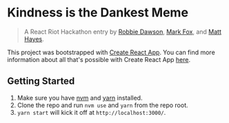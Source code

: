 # Kindness is the Dankest Meme
> A React Riot Hackathon entry by [Robbie Dawson](https://github.com/robhdawson/), [Mark Fox](https://github.com/mfdj/), and  [Matt Hayes](https://github.com/mysterycommand/).

This project was bootstrapped with [Create React App](https://github.com/facebookincubator/create-react-app). You can find more information about all that's possible with Create React App [here](https://github.com/facebookincubator/create-react-app/blob/master/packages/react-scripts/template/README.md).

## Getting Started
1. Make sure you have [nvm](https://github.com/creationix/nvm#installation) and [yarn](https://yarnpkg.com/en/docs/install) installed.
2. Clone the repo and run `nvm use` and `yarn` from the repo root.
3. `yarn start` will kick it off at `http://localhost:3000/`.
